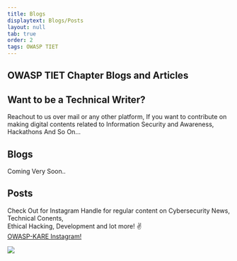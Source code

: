 ```yaml
---
title: Blogs
displaytext: Blogs/Posts
layout: null
tab: true
order: 2
tags: OWASP TIET
---
```


## **OWASP TIET Chapter Blogs and Articles**
## Want to be a Technical Writer?
Reachout to us over mail or any other platform, If you want to contribute on making digital contents related to Information Security and Awareness, Hackathons And So On... 

## Blogs

Coming Very Soon..

## Posts
Check Out for Instagram Handle for regular content on Cybersecurity News, Technical Conents, <br>
Ethical Hacking, Development and lot more! :v: <br>
<a href="https://www.instagram.com/nipunnegi" target="_blank">OWASP-KARE Instagram! </a> <br>

<img src="assets/images/owaspinsta.png" > <br>
